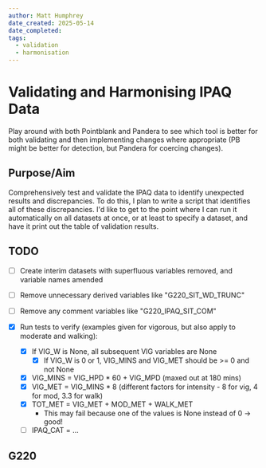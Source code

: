 ```yaml
---
author: Matt Humphrey
date_created: 2025-05-14
date_completed: 
tags: 
  - validation
  - harmonisation
---
```


# Validating and Harmonising IPAQ Data

Play around with both Pointblank and Pandera to see which tool is better for both validating and then implementing changes where appropriate (PB might be better for detection, but Pandera for coercing changes).

## Purpose/Aim

Comprehensively test and validate the IPAQ data to identify unexpected results and discrepancies.
To do this, I plan to write a script that identifies all of these discrepancies.
I'd like to get to the point where I can run it automatically on all datasets at once, or at least to specify a dataset, and have it print out the table of validation results.

## TODO

- [ ] Create interim datasets with superfluous variables removed, and variable names amended

- [ ] Remove unnecessary derived variables like "G220_SIT_WD_TRUNC"
- [ ] Remove any comment variables like "G220_IPAQ_SIT_COM"

- [x] Run tests to verify (examples given for vigorous, but also apply to moderate and walking):
  - [x] If VIG_W is None, all subsequent VIG variables are None
    - [x] If VIG_W is 0 or 1, VIG_MINS and VIG_MET should be >= 0 and not None
  - [x] VIG_MINS = VIG_HPD * 60 + VIG_MPD (maxed out at 180 mins)
  - [x] VIG_MET = VIG_MINS * 8 (different factors for intensity - 8 for vig, 4 for mod, 3.3 for walk)
  - [x] TOT_MET = VIG_MET + MOD_MET + WALK_MET
    - This may fail because one of the values is None instead of 0 -> good!
  - [ ] IPAQ_CAT = ...

## G220

